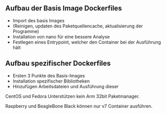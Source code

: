 ## Aufbau der Basis Image Dockerfiles
- Import des basis Images
- (Reinigen, updaten des Paketquellencache,
aktualisierung der Programme)
- Installation von nano für eine bessere Analyse
- Festlegen eines Entrypoint,
welcher den Container bei der Ausführung hält

## Aufbau spezifischer Dockerfiles
- Ersten 3 Punkte des Basis-Images
- Installation spezifischer Bibliotheken
- Hinzufügen Arbeitsdateien und Ausführung dieser

CentOS und Fedora Unterstützen kein Arm 32bit Paketmanager.

Raspberry und BeagleBone Black können nur v7 Container ausführen.

